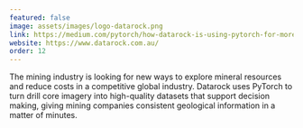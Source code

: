 ```yaml
---
featured: false
image: assets/images/logo-datarock.png
link: https://medium.com/pytorch/how-datarock-is-using-pytorch-for-more-intelligent-decision-making-d5d1694ba170?source=---------12-----------------------
website: https://www.datarock.com.au/
order: 12
---
```


The mining industry is looking for new ways to explore mineral resources and reduce costs in a competitive global industry. Datarock uses PyTorch to turn drill core imagery into high-quality datasets that support decision making, giving mining companies consistent geological information in a matter of minutes.
